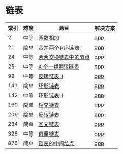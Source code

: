 # 链表

|索引|难度|题目|解决方案|
|----|----|----|--------|
|2|中等|[两数相加](https://leetcode-cn.com/problems/add-two-numbers/)|[cpp](../problem/2_addTwoNumbers.md)|
|21|简单|[合并两个有序链表](https://leetcode-cn.com/problems/merge-two-sorted-lists/)|[cpp](../problem/21_mergeTwoLists.md)|
|24|中等|[两两交换链表中的节点](https://leetcode-cn.com/problems/swap-nodes-in-pairs/)|[cpp](../problem/24_swapPairs.md)|
|25|中等|[K 个一组翻转链表](https://leetcode-cn.com/problems/reverse-nodes-in-k-group/)|[cpp](../problem/25_reverseKGroup.md)|
|92|中等|[反转链表 II](https://leetcode-cn.com/problems/reverse-linked-list-ii/)|[cpp](../problem/92_reverseBetween.md)|
|141|简单|[环形链表](https://leetcode-cn.com/problems/linked-list-cycle/)|[cpp](../problem/141_hasCycle.md)|
|142|中等|[环形链表 II](https://leetcode-cn.com/problems/linked-list-cycle-ii/)|[cpp](../problem/142_detectCycle.md)|
|160|简单|[相交链表](https://leetcode-cn.com/problems/intersection-of-two-linked-lists/)|[cpp](../problem/160_getIntersectionNode.md)|
|206|简单|[反转链表](https://leetcode-cn.com/problems/reverse-linked-list/)|[cpp](../problem/206_reverseList.md)|
|234|简单|[回文链表](https://leetcode-cn.com/problems/palindrome-linked-list/)|[cpp](../problem/234_isPalindrome.md)|
|328|中等|[奇偶链表](https://leetcode-cn.com/problems/odd-even-linked-list/)|[cpp](../problem/328_oddEvenList.md)|
|876|简单|[链表的中间结点](https://leetcode-cn.com/problems/middle-of-the-linked-list/)|[cpp](../problem/876_middleNode.md)|

